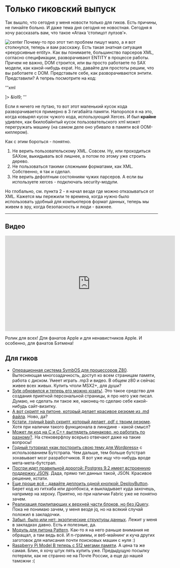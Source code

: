 # Только гиковский выпуск

Так вышло, что сегодня у меня новости только для гиков. Есть причины, не пинайте больно. И даже тема дня сегодня не новостная. Сегодня я хочу рассказать вам, что такое «Атака ‘стопицот лулзов’».

![center](http://magnet.211.ru/storage/images/27/08/23/00001/original.jpg)
Почему-то про этот тип проблем пишут мало, а я вот столкнулся, теперь и вам расскажу. Есть такая знатная ситуация «рекурсивные entity». Как вы понимаете, большинство парсеров XML, согласно спецификации, разворачивают ENTITY в процессе работы. Причем не важно, DOM строится, или вы просто работаете по SAX модели, как какой-нибудь expat. Но, давайте для простоты решим, что вы работаете с DOM. Представьте себе, как разворачиваются энтити. Представили? А тепреь посмотрите на код:

’’’xml
<?xml version="1.0"?>
<!DOCTYPE lolz [
<!ENTITY lol "lol">
<!ENTITY lol2 "&lol;&lol;&lol;&lol;&lol;&lol;&lol;&lol;&lol;&lol;">
<!ENTITY lol3 "&lol2;&lol2;&lol2;&lol2;&lol2;&lol2;&lol2;&lol2;&lol2;&lol2;">
<!ENTITY lol4 "&lol3;&lol3;&lol3;&lol3;&lol3;&lol3;&lol3;&lol3;&lol3;&lol3;">
<!ENTITY lol5 "&lol4;&lol4;&lol4;&lol4;&lol4;&lol4;&lol4;&lol4;&lol4;&lol4;">
<!ENTITY lol6 "&lol5;&lol5;&lol5;&lol5;&lol5;&lol5;&lol5;&lol5;&lol5;&lol5;">
<!ENTITY lol7 "&lol6;&lol6;&lol6;&lol6;&lol6;&lol6;&lol6;&lol6;&lol6;&lol6;">
<!ENTITY lol8 "&lol7;&lol7;&lol7;&lol7;&lol7;&lol7;&lol7;&lol7;&lol7;&lol7;">
<!ENTITY lol9 "&lol8;&lol8;&lol8;&lol8;&lol8;&lol8;&lol8;&lol8;&lol8;&lol8;">
]>
<lolz>&lol9;</lolz>
’’’

Если я ничего не путаю, то вот этот маленький кусок кода разворачивается примерно в 3 гигабайта памяти. Напоролся я на это, когда ковырял кусок чужого кода, использующий Xerces. И был **крайне** удивлен, как 6килобайнтый кусок пользовательского xml может перегружать машину (на самом деле оно убивало в памяти всё ООМ-киллером).

Как с этим бороться - понятно.

1. Не верить пользовательскому XML. Совсем. Ну, или проходиться SAXом, выкидывать всё лишнее, а потом по этому уже строить дерево.
2. Не пользоваться такими сложными форматами, как XML. Собственно, я так и сделал.
3. Не верить дефолтным состояниям чужих парсеров. А если вы используете xerces - подключать security-модули.

Но глобально, см. пункта 2 - я начал везде где можно отказываться от XML. Кажется мы пережили те времена, когда нужно было использовать удобный для компьютеров формат данных, теперь мы живем в эру, когда безопасность и люди - важнее.

-----
## Видео

<iframe width="560" height="315" src="http://www.youtube.com/embed/llyq-zyE-wU" frameborder="0" allowfullscreen></iframe>

Ролик для всех! Для фанатов Apple и для ненавистников Apple. И особенно, для фанатов Бэтмена!

## Для гиков
* [Операционная система SymbOS для процессоров Z80](http://www.symbos.de). Вытесняющая многозадачность, доступ ко всем страницам памяти, работа с диском. Умеет играть .mp3 и видео. В общем z80 и сейчас живее всех живых. Купить чтоли MSX2+, для души?
* [Syte обновился и теперь его можно юзать!](https://github.com/rigoneri/syte). Это такое средство для создания приятной персональной страницы, я про него уже писал. Думаю, не сделать ли такое же, наконец-то сделаю себе какой-нибудь сайт-визитку.
* [А вот скрипт на питоне, который делает красивое резюме из .md файла](https://github.com/mwhite/resume). Ново, да?
* [Кстати, годный bash скрипт, который делает .pdf с твоим резюме](https://github.com/buu700/html-resume). Хотя при наличии такого функционала в линкдине - какой смысл?
* [Может ли код на C и C++ выглядеть одинаково, но работать по разному?](http://stackoverflow.com/questions/12887700/can-code-that-is-valid-in-both-c-and-c-produce-different-behavior-when-compile). На стековерфлоу всерьез отвечают даже на такие вопросы!
* [Годный туториал «как построить свою тему для Wordpress»](http://blog.teamtreehouse.com/responsive-wordpress-bootstrap-theme-tutorial) с использованием Бутстрапа. Чем дальше, тем больше бутстрап зохавывает мозг разработчиков. Я вот уже ищу что-нибудь вроде мета-мета-бутстрап.
* [Посгри идет правильной дорогой: Postgres 9.2 имеет встроенную поддержку JSON](http://michael.otacoo.com/postgresql-2/postgres-9-2-highlight-json-data-type/). Дада, прямо тип данных такой, JSON. Красивое решение, кстати.
* [Еще проще всё - давайте деплоить одной кнопкой: DeployButton](http://deploybutton.com). Берет код из гитхаба или дропбокса, и выкладывает куда захочешь, например на хероку. Приятно, но при наличии Fabric уже не понятно зачем.
* [Реализация прилипающих к верхней части блоков, но без jQuery](https://github.com/vhiremath4/Balloon). Пока не понимаю зачем, у меня везде jq, но на всякий случай положил в закладочки.
* [Забыл, было или нет: экзотические структуры данных](http://concatenative.org/wiki/view/Exotic%20Data%20Structures). Лежит у меня в закладках давно. Есть и полезные, да.
* [Модуль для питона Pattern](https://github.com/clips/pattern). Как-то я на него раньше внимания не обращал, а там ведь всё. И n-граммы, и веб-майнинг и куча других заготовок для написания почти поисковых машин с нуля :)
* [Raspberry Pi Model B теперь с 512 мегами памяти](http://www.raspberrypi.org/archives/2180). А цена та же самая. Блин, я хочу штук пять купить уже. Предыдущую посылку потеряли, как не странно не на Почте России, а еще до нашей таможни :(

